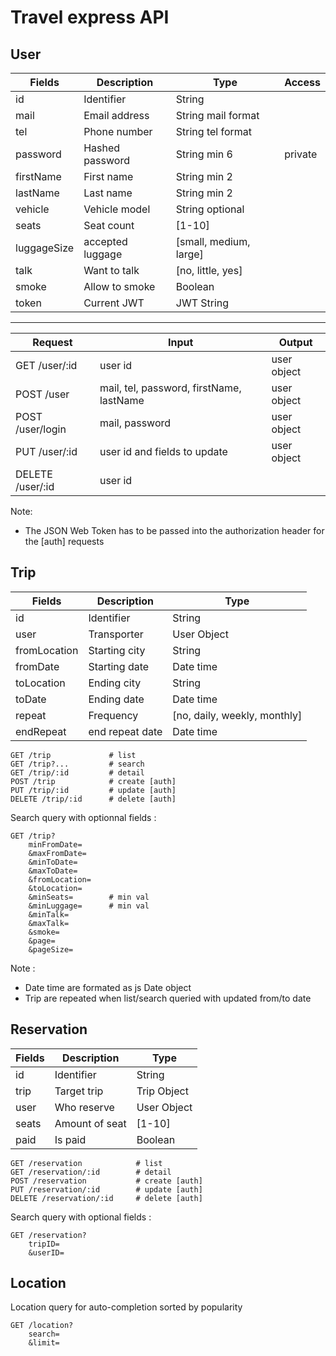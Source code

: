 # Travel express API

## User

Fields   |Description   |Type|Access
---------|--------------|---|---
id       |Identifier    |String
mail     |Email address |String mail format
tel      |Phone number  |String tel format
password |Hashed password|String min 6 | private
firstName|First name    |String min 2
lastName |Last name     |String min 2
vehicle  |Vehicle model |String optional
seats    |Seat count    |[1-10]
luggageSize|accepted luggage|[small, medium, large]
talk     |Want to talk  |[no, little, yes]
smoke    |Allow to smoke|Boolean
token    |Current JWT   |JWT String

---

Request|Input|Output
---|---|---
GET /user/:id|user id|user object
POST /user|mail, tel, password, firstName, lastName|user object
POST /user/login|mail, password|user object
PUT /user/:id|user id and fields to update|user object
DELETE /user/:id|user id|

Note:
- The JSON Web Token has to be passed into the authorization header for the [auth] requests

## Trip

Fields      |Description   |Type 
------------|--------------|---
id          |Identifier    |String
user        |Transporter   |User Object
fromLocation|Starting city |String
fromDate    |Starting date |Date time
toLocation  |Ending city   |String
toDate      |Ending date   |Date time
repeat      |Frequency     |[no, daily, weekly, monthly]
endRepeat   |end repeat date|Date time

```http
GET /trip             # list
GET /trip?...         # search
GET /trip/:id         # detail
POST /trip            # create [auth]
PUT /trip/:id         # update [auth]
DELETE /trip/:id      # delete [auth]
```

Search query with optionnal fields :

```http
GET /trip?
    minFromDate=
    &maxFromDate=
    &minToDate=
    &maxToDate=
    &fromLocation=
    &toLocation=
    &minSeats=        # min val
    &minLuggage=      # min val
    &minTalk=
    &maxTalk=
    &smoke=
    &page=
    &pageSize=
```

Note :
- Date time are formated as js Date object
- Trip are repeated when list/search queried with updated from/to date

## Reservation


Fields      |Description   |Type 
------------|--------------|---
id          |Identifier    |String
trip        |Target trip   |Trip Object
user        |Who reserve   |User Object
seats       |Amount of seat|[1-10]
paid        |Is paid       | Boolean

```http
GET /reservation            # list
GET /reservation/:id        # detail
POST /reservation           # create [auth]
PUT /reservation/:id        # update [auth]
DELETE /reservation/:id     # delete [auth]
```

Search query with optional fields :

```http
GET /reservation?
    tripID=
    &userID=
```

## Location

Location query for auto-completion sorted by popularity

```http
GET /location?
    search=
    &limit=
```